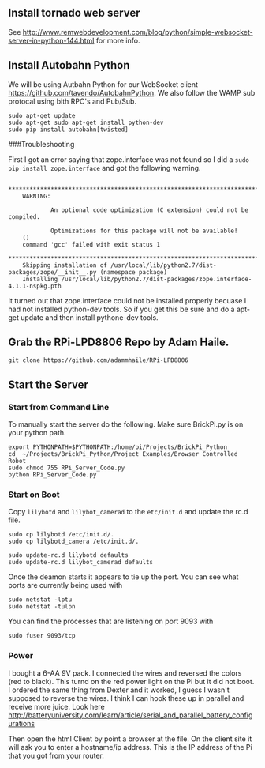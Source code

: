 ## Install tornado web server
See http://www.remwebdevelopment.com/blog/python/simple-websocket-server-in-python-144.html for more info.

## Install Autobahn Python
We will be using Autbahn Python for our WebSocket client https://github.com/tavendo/AutobahnPython. We also follow the WAMP sub protocal using bith RPC's and Pub/Sub. 


```
sudo apt-get update
sudo apt-get sudo apt-get install python-dev
sudo pip install autobahn[twisted]
```

###Troubleshooting

First I got an error saying that zope.interface was not found so I did a `sudo pip install zope.interface` and got the following warning.

```
    ********************************************************************************
    WARNING:
    
            An optional code optimization (C extension) could not be compiled.
    
            Optimizations for this package will not be available!
    ()
    command 'gcc' failed with exit status 1
    ********************************************************************************
    Skipping installation of /usr/local/lib/python2.7/dist-packages/zope/__init__.py (namespace package)
    Installing /usr/local/lib/python2.7/dist-packages/zope.interface-4.1.1-nspkg.pth

```

It turned out that zope.interface could not be installed properly becuase I had not installed python-dev tools. So if you get this be sure and do a apt-get update and  then install pythone-dev tools.


## Grab the RPi-LPD8806 Repo by Adam Haile.

`git clone https://github.com/adammhaile/RPi-LPD8806`


## Start the Server

### Start from Command Line

To manually start the server do the following.
Make sure BrickPi.py is on your python path.

```
export PYTHONPATH=$PYTHONPATH:/home/pi/Projects/BrickPi_Python
cd  ~/Projects/BrickPi_Python/Project Examples/Browser Controlled Robot
sudo chmod 755 RPi_Server_Code.py
python RPi_Server_Code.py
```

### Start on Boot

Copy `lilybotd` and `lilybot_camerad` to the `etc/init.d` and update the rc.d file.

```
sudo cp lilybotd /etc/init.d/.
sudo cp lilybotd_camera /etc/init.d/.

sudo update-rc.d lilybotd defaults
sudo update-rc.d lilybot_camerad defaults
```


Once the deamon starts it appears to tie up the port. You can see what ports are currently being used with

```
sudo netstat -lptu
sudo netstat -tulpn
```

You can find the processes that are listening on port 9093 with
```
sudo fuser 9093/tcp
```

### Power

I bought a 6-AA 9V pack. I connected the wires and reversed the colors (red to black). This turnd on the red power light on the Pi but it did not boot. I ordered the same thing from Dexter and it worked, I guess I wasn't supposed to reverse the wires. I think I can hook these up in parallel and receive more juice. Look here http://batteryuniversity.com/learn/article/serial_and_parallel_battery_configurations



Then open the html Client by point a browser at the file. On the client site it will ask you to enter a hostname/ip address. This is the IP address of the Pi that you got from your router.

